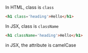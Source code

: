 In HTML, class is `class`
```HTML
<h1 class='heading'>Hello</h1>
```

In JSX, class is `className`

```html
<h1 className='heading'>Hello</h1>
```

in JSX, the attribute is camelCase
